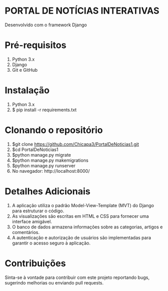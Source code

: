 # PORTAL DE NOTÍCIAS INTERATIVAS
Desenvolvido com o framework Django 
# Pré-requisitos
1. Python 3.x
2. Django
3. Git e GitHub

# Instalação 
1. Python 3.x
2. $ pip install -r requirements.txt


# Clonando o repositório
1. $git clone https://github.com/Chicapa3/PortalDeNoticias1.git
2. $cd PortalDeNoticias1
3. $python manage.py migrate
4. $python manage.py makemigrations
5. $python manage.py runserver
6. No navegador: http://localhost:8000/
# Detalhes Adicionais
1. A aplicação utiliza o padrão Model-View-Template (MVT) do Django para estruturar o código.
2. As visualizações são escritas em HTML e CSS para fornecer uma interface amigável.
3. O banco de dados armazena informações sobre as categorias, artigos e comentários.
4. A autenticação e autorização de usuários são implementadas para garantir o acesso seguro à aplicação.

# Contribuições
Sinta-se à vontade para contribuir com este projeto reportando bugs, sugerindo melhorias ou enviando pull requests.
